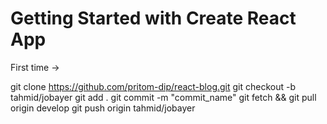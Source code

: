 # Getting Started with Create React App

First time ->

git clone https://github.com/pritom-dip/react-blog.git
git checkout -b tahmid/jobayer
git add .
git commit -m "commit_name"
git fetch && git pull origin develop
git push origin tahmid/jobayer 
